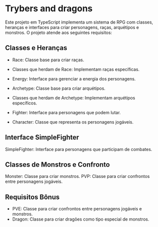 # Trybers and dragons
Este projeto em TypeScript implementa um sistema de RPG com classes, heranças e interfaces para criar personagens, raças, arquétipos e monstros. O projeto atende aos seguintes requisitos:

## Classes e Heranças
- Race: Classe base para criar raças.

- Classes que herdam de Race: Implementam raças específicas.

- Energy: Interface para gerenciar a energia dos personagens.

- Archetype: Classe base para criar arquétipos.

- Classes que herdam de Archetype: Implementam arquétipos específicos.

- Fighter: Interface para personagens que podem lutar.

- Character: Classe que representa os personagens jogáveis.

## Interface SimpleFighter
SimpleFighter: Interface para personagens que participam de combates.

## Classes de Monstros e Confronto
Monster: Classe para criar monstros.
PVP: Classe para criar confrontos entre personagens jogáveis.

## Requisitos Bônus
- PVE: Classe para criar confrontos entre personagens jogáveis e monstros.
- Dragon: Classe para criar dragões como tipo especial de monstros.
